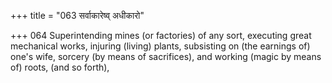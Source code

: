 +++
title = "063 सर्वाकारेष्व् अधीकारो"

+++
064	Superintending mines (or factories) of any sort, executing great mechanical works, injuring (living) plants, subsisting on (the earnings of) one's wife, sorcery (by means of sacrifices), and working (magic by means of) roots, (and so forth),